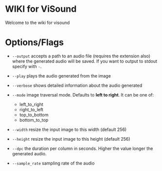 # WIKI for ViSound

Welcome to the wiki for visound

# Options/Flags

* `--output` accepts a path to an audio file (requires the extension also) where the generated audio will be saved.
If you want to output to stdout specify with `-`.
* `--play` plays the audio generated from the image
* `--verbose` shows detailed information about the audio generated
* `--mode` image traversal mode. Defaults to **left to right**. It can be one of:

    + left_to_right
    + right_to_left
    + top_to_bottom
    + bottom_to_top

* `--width` resize the input image to this width (default 256)
* `--height` resize the input image to this height (default 256)
* `--dpc` the duration per column in seconds. Higher the value longer the generated audio.
* `--sample_rate` sampling rate of the audio
